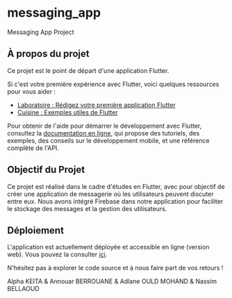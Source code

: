 # messaging_app

Messaging App Project

## À propos du projet

Ce projet est le point de départ d'une application Flutter.

Si c'est votre première expérience avec Flutter, voici quelques ressources pour vous aider :

- [Laboratoire : Rédigez votre première application Flutter](https://docs.flutter.dev/get-started/codelab)
- [Cuisine : Exemples utiles de Flutter](https://docs.flutter.dev/cookbook)

Pour obtenir de l'aide pour démarrer le développement avec Flutter, consultez la
[documentation en ligne](https://docs.flutter.dev/), qui propose des tutoriels,
des exemples, des conseils sur le développement mobile, et une référence complète de l'API.

## Objectif du Projet

Ce projet est réalisé dans le cadre d'études en Flutter, avec pour objectif de créer une application de messagerie où les utilisateurs peuvent discuter entre eux. Nous avons intégré Firebase dans notre application pour faciliter le stockage des messages et la gestion des utilisateurs.

## Déploiement

L'application est actuellement déployée et accessible en ligne (version web). Vous pouvez la consulter [ici](https://test-b08ed.web.app).

N'hésitez pas à explorer le code source et à nous faire part de vos retours !

Alpha KEITA & Annouar BERROUANE & Adlane OULD MOHAND & Nassim BELLAOUD
